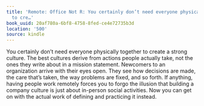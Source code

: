 ```yaml
---
title: 'Remote: Office Not R: You certainly don’t need everyone physically together
  to cre…'
book_uuid: 20af780a-6bf8-4758-8fed-ce4e72735b3d
location: '500'
source: kindle
---
```


You certainly don’t need everyone physically together to create a strong culture. The best cultures derive from actions people actually take, not the ones they write about in a mission statement. Newcomers to an organization arrive with their eyes open. They see how decisions are made, the care that’s taken, the way problems are fixed, and so forth. If anything, having people work remotely forces you to forgo the illusion that building a company culture is just about in-person social activities. Now you can get on with the actual work of defining and practicing it instead.